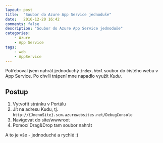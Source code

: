 ```yaml
---
layout: post
title:  "Soubor do Azure App Service jednoduše"
date:   2016-12-20 16:42
comments: false
description: "Soubor do Azure App Service jednoduše"
categories: 
    - Azure
    - App Service
tags: 
    - web
    - AppService    
---
```


Potřeboval jsem nahrát jednoduchý `index.html` soubor do čistého webu v App Service. Po chvíli trápení mne napadlo využít *Kudu*.

## Postup

1. Vytvořit stránku v Portálu
2. Jít na adresu Kudu, tj. `http://{JmenoSite}.scm.azurewebsites.net/DebugConsole`
3. Navigovat do site/wwwroot
4. Pomocí Drag&Drop tam soubor nahrát

A to je vše - jednoduché a rychlé :)
